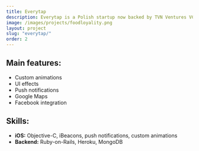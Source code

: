 ```yaml
---
title: Everytap
description: Everytap is a Polish startup now backed by TVN Ventures VC. We not only bootstrapped the implementation on both platforms and provided the Ruby-on-Rails backend, but also helped its founders understand the customer’s needs even before the idea was fully definite and clear. The realised project resulted is an innovative loyalty program for iOS & Android platforms using iBeacon technology for collecting and spending points and notifying users about new events and promotions in the shops and restaurants.
image: /images/projects/foodloyality.png
layout: project
slug: "everytap/"
order: 2
---
```


## Main features:

- Custom animations
- UI effects
- Push notifications
- Google Maps
- Facebook integration

## Skills:

- **iOS:** Objective-C, iBeacons, push notifications, custom animations
- **Backend:** Ruby-on-Rails, Heroku, MongoDB
